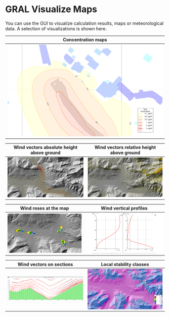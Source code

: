 # GRAL Visualize Maps<br>
You can use the GUI to visualize calculation results, maps or meteorological data. A selection of visualizations is shown here.<br>

| Concentration maps |
|------------|
| <img src=./ConcentrationMaps.png width="500"> | --

| Wind vectors absolute height above ground | Wind vectors relative height above ground |
|------------|-------------|
| <img src=./WindVectorsAbsoluteHeight.png width="500"> | <img src=./WindVectorsRelativeHeightAboveGround.png width="500"> | --

| Wind roses at the map | Wind vertical profiles |
|------------|-------------|
| <img src=./WindRoseAtMap.png width="500"> | <img src=./WindVerticalProfiles.png width="500"> | --

| Wind vectors on sections | Local stability classes |
|------------|-------------|
| <img src=./SectionWindVectors.png width="500"> | <img src=./LocalStabilityClasses.png width="500"> | --